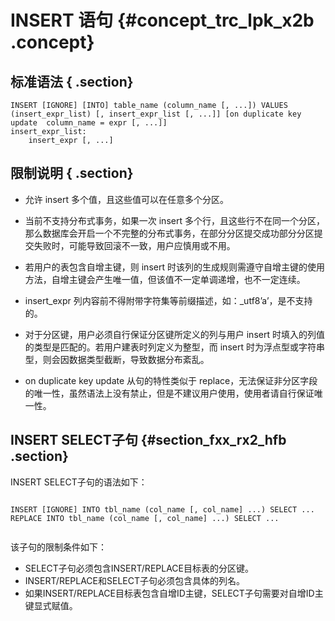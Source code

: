 # INSERT 语句 {#concept_trc_lpk_x2b .concept}

## 标准语法 { .section}

```
INSERT [IGNORE] [INTO] table_name (column_name [, ...]) VALUES (insert_expr_list) [, insert_expr_list [, ...]] [on duplicate key update  column_name = expr [, ...]]
insert_expr_list:
    insert_expr [, ...]
```

## 限制说明 { .section}

-   允许 insert 多个值，且这些值可以在任意多个分区。

-   当前不支持分布式事务，如果一次 insert 多个行，且这些行不在同一个分区，那么数据库会开启一个不完整的分布式事务，在部分分区提交成功部分分区提交失败时，可能导致回滚不一致，用户应慎用或不用。

-   若用户的表包含自增主键，则 insert 时该列的生成规则需遵守自增主键的使用方法，自增主键会产生唯一值，但该值不一定单调递增，也不一定连续。

-   insert\_expr 列内容前不得附带字符集等前缀描述，如：\_utf8’a’，是不支持的。

-   对于分区键，用户必须自行保证分区键所定义的列与用户 insert 时填入的列值的类型是匹配的。若用户建表时列定义为整型，而 insert 时为浮点型或字符串型，则会因数据类型截断，导致数据分布紊乱。

-   on duplicate key update 从句的特性类似于 replace，无法保证非分区字段的唯一性，虽然语法上没有禁止，但是不建议用户使用，使用者请自行保证唯一性。


## INSERT SELECT子句 {#section_fxx_rx2_hfb .section}

INSERT SELECT子句的语法如下：

```

INSERT [IGNORE] INTO tbl_name (col_name [, col_name] ...) SELECT ...
REPLACE INTO tbl_name (col_name [, col_name] ...) SELECT ...


```

该子句的限制条件如下：

-   SELECT子句必须包含INSERT/REPLACE目标表的分区键。
-   INSERT/REPLACE和SELECT子句必须包含具体的列名。
-   如果INSERT/REPLACE目标表包含自增ID主键，SELECT子句需要对自增ID主键显式赋值。

